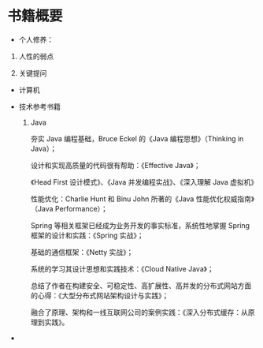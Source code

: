 # 书籍概要

- 个人修养：

1. 人性的弱点

2. 关键提问

   

- 计算机

  

- 技术参考书籍

  1. Java

     夯实 Java 编程基础，Bruce Eckel 的《Java 编程思想》（Thinking in Java）；

     设计和实现高质量的代码很有帮助：《Effective Java》；

     《Head First 设计模式》、《Java 并发编程实战》、《深入理解 Java 虚拟机》

     性能优化：Charlie Hunt 和 Binu John 所著的《Java 性能优化权威指南》（Java Performance）；

     Spring 等相关框架已经成为业务开发的事实标准，系统性地掌握 Spring 框架的设计和实践：《Spring 实战》；

     基础的通信框架：《Netty 实战》；

     系统的学习其设计思想和实践技术：《Cloud Native Java》；

     总结了作者在构建安全、可稳定性、高扩展性、高并发的分布式网站方面的心得：《大型分布式网站架构设计与实践》；

     融合了原理、架构和一线互联网公司的案例实践：《深入分布式缓存：从原理到实践》。
     
     
  
- 







